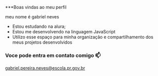***Boas vindas ao meu perfil

meu nome é gabriel neves
- Estou estudando na alura;
- Estou me desenvolvendo na linguagem JavaScript
- Utilizo esse espaço para minha organização e compartilhamento dos meus projetos desenvolvidos

### Voce pode entra em contato comigo 📫

gabriel.pereira.neves@escola.pr.gov.br
